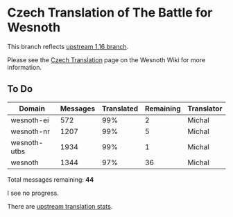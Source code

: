 # Czech Translation of The Battle for Wesnoth

This branch reflects [upstream 1.16 branch](https://github.com/wesnoth/wesnoth/tree/1.16).

Please see the [Czech Translation](https://wiki.wesnoth.org/CzechTranslation) page on the Wesnoth Wiki for more information.

## To Do

Domain | Messages | Translated | Remaining | Translator
------ | -------- | ---------- | --------- | ----------
wesnoth-ei | 572 | 99% | 2 | Michal
wesnoth-nr | 1207 | 99% | 5 | Michal
wesnoth-utbs | 1934 | 99% | 1 | Michal
wesnoth | 1344 | 97% | 36 | Michal

Total messages remaining: **44**

I see no progress.

There are [upstream translation stats](https://www.wesnoth.org/gettext/?view=langs&version=branch&lang=cs).

